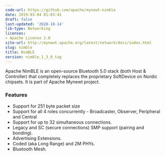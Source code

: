 ```yaml
---
code-url: https://github.com/apache/mynewt-nimble
date: 2019-03-04 01:03:41
draft: false
last-updated: '2020-10-14'
lib-type: Networking
licenses:
- Apache License 2.0
site-url: http://mynewt.apache.org/latest/network/docs/index.html
slug: nimble
title: NimBLE
version: nimble_1_3_0_tag
---
```


Apache NimBLE is an open-source Bluetooth 5.0 stack (both Host & Controller) that completely replaces the proprietary SoftDevice on Nordic chipsets. It is part of Apache Mynewt project.

<!--more-->

### Features
- Support for 251 byte packet size
- Support for all 4 roles concurrently - Broadcaster, Observer, Peripheral and Central
- Support for up to 32 simultaneous connections.
- Legacy and SC (secure connections) SMP support (pairing and bonding).
- Advertising Extensions.
- Coded (aka Long Range) and 2M PHYs.
- Bluetooth Mesh.


